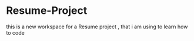 # Resume-Project
this is a new workspace for a Resume project , that i am using to learn how to code
